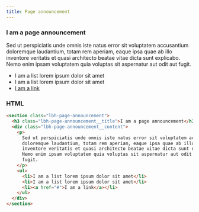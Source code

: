 ```yaml
---
title: Page announcement
---
```


<section class="lbh-page-announcement">
  <h3 class="lbh-page-announcement__title">I am a page announcement</h3>
  <div class="lbh-page-announcement__content"><p>Sed ut perspiciatis unde omnis iste natus error sit voluptatem accusantium doloremque laudantium, totam rem aperiam, eaque ipsa quae ab illo inventore veritatis et quasi architecto beatae vitae dicta sunt explicabo. Nemo enim ipsam voluptatem quia voluptas sit aspernatur aut odit aut fugit.</p><ul><li>I am a list lorem ipsum dolor sit amet</li><li>I am a list lorem ipsum dolor sit amet</li><li><a href="#">I am a link</a></li></ul></div>
</section>

### HTML

```html
<section class="lbh-page-announcement">
  <h3 class="lbh-page-announcement__title">I am a page announcement</h3>
  <div class="lbh-page-announcement__content">
    <p>
      Sed ut perspiciatis unde omnis iste natus error sit voluptatem accusantium
      doloremque laudantium, totam rem aperiam, eaque ipsa quae ab illo
      inventore veritatis et quasi architecto beatae vitae dicta sunt explicabo.
      Nemo enim ipsam voluptatem quia voluptas sit aspernatur aut odit aut
      fugit.
    </p>
    <ul>
      <li>I am a list lorem ipsum dolor sit amet</li>
      <li>I am a list lorem ipsum dolor sit amet</li>
      <li><a href="#">I am a link</a></li>
    </ul>
  </div>
</section>
```
